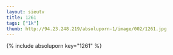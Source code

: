 ```yaml
--- 
layout: sieutv
title: 1261
tags: ["1k"]
thumb: http://94.23.248.219/absoluporn-1/image/002/1261.jpg
---
```

{% include absoluporn key="1261" %} 
